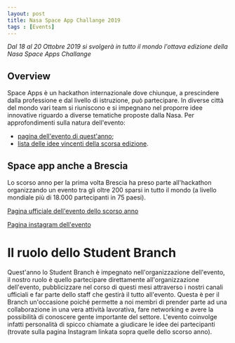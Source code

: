 ```yaml
---
layout: post
title: Nasa Space App Challange 2019
tags : [Events]
---
```


*Dal 18 al 20 Ottobre 2019 si svolgerà in tutto il mondo l'ottava edizione della Nasa Space Apps Challange*

## Overview
Space Apps è un hackathon internazionale dove chiunque, a prescindere dalla professione e dal livello di istruzione, può partecipare.
In diverse città del mondo vari team si riuniscono e si impegnano nel proporre idee innovative riguardo a diverse tematiche proposte dalla Nasa.
Per approfondimenti sulla natura dell'evento:

* [pagina dell'evento di quest'anno](https://2019.spaceappschallenge.org/);
* [lista delle idee vincenti della scorsa edizione](https://2018.spaceappschallenge.org/awards/global-finalists).

## Space app anche a Brescia
Lo scorso anno per la prima volta Brescia ha preso parte all'hackathon organizzando un evento tra gli oltre 200 sparsi in tutto il mondo (a livello mondiale più di 18.000 partecipanti in 75 paesi).

[Pagina ufficiale dell'evento dello scorso anno](https://2018.spaceappschallenge.org/locations/brescia)

[Pagina instagram dell'evento](https://www.instagram.com/space_apps_challenge_brescia/?utm_source=ig_profile_share&igshid=1tis1kr6qd4vq)
 
# Il ruolo dello Student Branch 
Quest'anno lo Student Branch è impegnato nell'organizzazione dell'evento, il nostro ruolo è quello partecipare direttamente all'organizzazione dell'evento, pubblicizzare nel corso di questi mesi attraverso i nostri canali ufficiali e far parte dello staff che gestirà il tutto all'evento. 
Questa è per il Branch un'occasione poiché permette a noi membri di prender parte ad una collaborazione in una vera attività lavorativa, fare networking e avere la possibilità di conoscere gente importante del settore.
L'evento coinvolge infatti personalità di spicco chiamate a giudicare le idee dei partecipanti (trovate sulla pagina Instagram linkata sopra quelle dello scorso anno).
